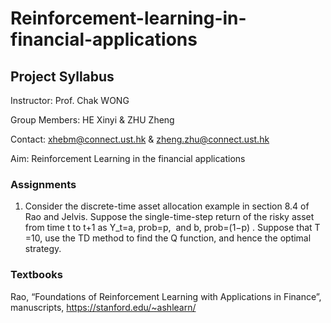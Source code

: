 # Reinforcement-learning-in-financial-applications

## Project Syllabus

Instructor: Prof. Chak WONG

Group Members: HE Xinyi & ZHU Zheng

Contact: xhebm@connect.ust.hk & zheng.zhu@connect.ust.hk

Aim: Reinforcement Learning in the financial applications

### Assignments

1. Consider the discrete-time asset allocation example in section 8.4 of Rao and Jelvis.  Suppose the single-time-step return of the risky asset from time t to t+1 as Y_t=a, prob=p,  and b, prob=(1−p) .  Suppose that T =10, use the TD method to find the Q function, and hence the optimal strategy.

### Textbooks

Rao, “Foundations of Reinforcement Learning with Applications in Finance”, manuscripts, https://stanford.edu/~ashlearn/


